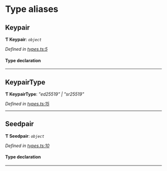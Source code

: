 

# Type aliases

<a id="keypair"></a>

##  Keypair

**Ƭ Keypair**: *`object`*

*Defined in [types.ts:5](https://github.com/polkadot-js/common/blob/825a9de/packages/util-crypto/src/types.ts#L5)*

#### Type declaration

___
<a id="keypairtype"></a>

##  KeypairType

**Ƭ KeypairType**: *"ed25519" \| "sr25519"*

*Defined in [types.ts:15](https://github.com/polkadot-js/common/blob/825a9de/packages/util-crypto/src/types.ts#L15)*

___
<a id="seedpair"></a>

##  Seedpair

**Ƭ Seedpair**: *`object`*

*Defined in [types.ts:10](https://github.com/polkadot-js/common/blob/825a9de/packages/util-crypto/src/types.ts#L10)*

#### Type declaration

___


